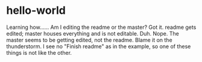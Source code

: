 # hello-world
Learning how......
Am I editing the readme or the master?
Got it. readme gets edited; master houses everything and is not editable.  Duh.
Nope. The master seems to be getting edited, not the readme.  Blame it on the thunderstorm.
I see no "Finish readme" as in the example, so one of these things is not like the other.
